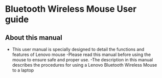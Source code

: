 # Bluetooth Wireless Mouse User guide
## About this manual
* This user manual is specially designed to detail the functions and features of Lenovo mouse
-Please read this manual before using the mouse to ensure safe and proper use. 
-The description in this manual describes the procedures for using a Lenovo Bluetooth Wireless Mouse to a laptop </uol>
